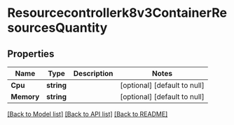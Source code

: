 # Resourcecontrollerk8v3ContainerResourcesQuantity

## Properties
Name | Type | Description | Notes
------------ | ------------- | ------------- | -------------
**Cpu** | **string** |  | [optional] [default to null]
**Memory** | **string** |  | [optional] [default to null]

[[Back to Model list]](../README.md#documentation-for-models) [[Back to API list]](../README.md#documentation-for-api-endpoints) [[Back to README]](../README.md)

